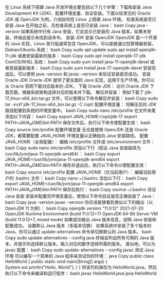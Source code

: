 在 Linux 系统下搭建 Java 开发环境主要包括以下几个步骤：下载和安装 Java Development Kit (JDK)、配置环境变量、验证安装。下面以较常见的 Oracle JDK 或 OpenJDK 为例，介绍如何在 Linux 上搭建 Java 环境。
检查系统是否已安装 Java
在开始之前，先检查系统上是否已安装 Java：
bash
Copy
java -version
如果系统中已有 Java 安装，它会显示已安装的 Java 版本。如果未安装，终端会提示未找到该命令。
安装 JDK
安装 OpenJDK
OpenJDK 是一个开源的 Java 实现，Linux 发行版通常包含 OpenJDK，可以直接通过包管理器安装。
Debian/Ubuntu 系统：
bash
Copy
sudo apt update
sudo apt install openjdk-11-jdk
或者安装最新的版本：
bash
Copy
sudo apt install openjdk-17-jdk
CentOS/RHEL 系统：
bash
Copy
sudo yum install java-11-openjdk-devel
或者安装最新版本：
bash
Copy
sudo yum install java-17-openjdk-devel
安装完成后，可以使用 java -version 和 javac -version 来验证安装是否成功。
安装 Oracle JDK
Oracle JDK 提供了更全面的 Java 实现，适用于生产环境。你可以从 Oracle 官网下载对应版本的 JDK。
下载 Oracle JDK：
访问 Oracle JDK 下载页面，根据系统架构选择对应的版本并下载。
解压并安装：
例如下载了 jdk-17_linux-x64_bin.tar.gz 文件，可以使用以下命令解压并安装：
bash
Copy
sudo tar -xvzf jdk-17_linux-x64_bin.tar.gz -C /opt/
配置环境变量：
将解压后的 JDK 路径配置到系统的环境变量中。
bash
Copy
sudo nano /etc/profile
在文件末尾添加以下内容：
bash
Copy
export JAVA_HOME=/opt/jdk-17
export PATH=$JAVA_HOME/bin:$PATH
保存文件后，执行以下命令使配置生效：
bash
Copy
source /etc/profile
配置环境变量
无论是使用 OpenJDK 还是 Oracle JDK，都需要配置 JAVA_HOME 环境变量以正确指向 Java 安装路径。
配置 JAVA_HOME（全局配置）：
编辑 /etc/profile 文件或 /etc/environment 文件：
bash
Copy
sudo nano /etc/profile
添加以下行（假设 Java 安装路径为 /usr/lib/jvm/java-11-openjdk-amd64）：
bash
Copy
export JAVA_HOME=/usr/lib/jvm/java-11-openjdk-amd64
export PATH=$JAVA_HOME/bin:$PATH
保存并退出后，执行以下命令以使配置生效：
bash
Copy
source /etc/profile
配置 JAVA_HOME（仅当前用户）：
编辑当前用户的 .bashrc 文件：
bash
Copy
nano ~/.bashrc
添加以下行：
bash
Copy
export JAVA_HOME=/usr/lib/jvm/java-11-openjdk-amd64
export PATH=$JAVA_HOME/bin:$PATH
保存后执行：
bash
Copy
source ~/.bashrc
验证 Java 安装
安装并配置完环境变量后，使用以下命令验证是否正确安装了 Java：
bash
Copy
java -version
javac -version
你应该能够看到类似以下的输出（以 OpenJDK 11 为例）：
bash
Copy
openjdk version "11.0.12" 2021-07-20
OpenJDK Runtime Environment (build 11.0.12+7)
OpenJDK 64-Bit Server VM (build 11.0.12+7, mixed mode)
如果成功输出 Java 版本信息，说明 Java 安装和配置成功。
设置默认 Java 版本（多版本切换）
如果系统中安装了多个版本的 Java，你可以通过 update-alternatives 命令来切换默认的 Java 版本。
bash
Copy
sudo update-alternatives --config java
终端会列出所有可用的 Java 版本，并提示你选择默认版本。输入对应的数字选择所需的版本。
类似地，可以为 javac 配置：
bash
Copy
sudo update-alternatives --config javac
测试 Java 环境
可以编写一个简单的 Java 程序来测试你的环境：
java
Copy
public class HelloWorld {
    public static void main(String[] args) {
        System.out.println("Hello, World");
    }
}
将该代码保存为 HelloWorld.java，然后执行以下命令来编译和运行程序：
bash
javac HelloWorld.java
java HelloWorld











